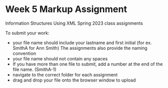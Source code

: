 # Week 5 Markup Assignment
Information Structures Using XML Spring 2023 class assignments

To submit your work:
* your file name should include your lastname and first initial (for ex. SmithA for Ann Smith) The assignments also provide the naming convention
* your file name should not contain any spaces
* If you have more than one file to submit, add a number at the end of the file name. (SmithA-1)
* navigate to the correct folder for each assignment
* drag and drop your file onto the browser window to upload
